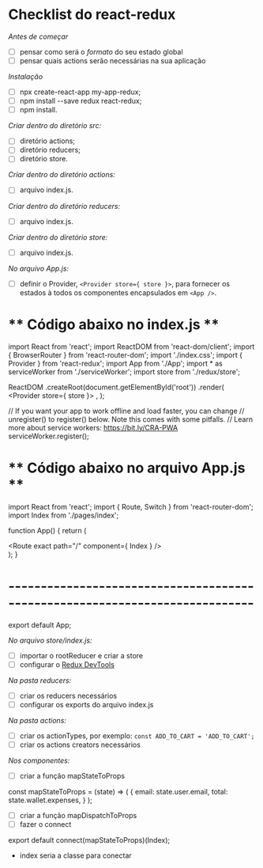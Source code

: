 # Checklist do react-redux

*Antes de começar*
- [ ] pensar como será o *formato* do seu estado global
- [ ] pensar quais actions serão necessárias na sua aplicação

*Instalação*
- [ ] npx create-react-app my-app-redux;
- [ ] npm install --save redux react-redux;
- [ ] npm install.

*Criar dentro do diretório src:*
- [ ] diretório actions;
- [ ] diretório reducers;
- [ ] diretório store.

*Criar dentro do diretório actions:*
- [ ] arquivo index.js.

*Criar dentro do diretório reducers:*
- [ ] arquivo index.js.

*Criar dentro do diretório store:*
- [ ] arquivo index.js.

*No arquivo App.js:*
- [ ] definir o Provider, `<Provider store={ store }>`, para fornecer os
      estados à todos os componentes encapsulados em `<App />`.
# ** Código abaixo no index.js **

import React from 'react';
import ReactDOM from 'react-dom/client';
import { BrowserRouter } from 'react-router-dom';
import './index.css';
import { Provider } from 'react-redux';
import App from './App';
import * as serviceWorker from './serviceWorker';
import store from './redux/store';

ReactDOM
  .createRoot(document.getElementById('root'))
  .render(
    <Provider store={ store }>
      <BrowserRouter>
        <App />
      </BrowserRouter>
    </Provider>,
  );

// If you want your app to work offline and load faster, you can change
// unregister() to register() below. Note this comes with some pitfalls.
// Learn more about service workers: https://bit.ly/CRA-PWA
serviceWorker.register();

# ** Código abaixo no arquivo App.js **

import React from 'react';
import { Route, Switch } from 'react-router-dom';
import Index from './pages/index';

function App() {
  return (
    <div>
      <Switch>
        <Route exact path="/" component={ Index } />
      </Switch>
    </div>
  );
}

# ----------------------------------------------------------------------------

export default App;


*No arquivo store/index.js:*
- [ ] importar o rootReducer e criar a store
- [ ] configurar o [Redux DevTools](https://github.com/reduxjs/redux-devtools)

*Na pasta reducers:*
- [ ] criar os reducers necessários
- [ ] configurar os exports do arquivo index.js

*Na pasta actions:*
- [ ] criar os actionTypes, por exemplo: `const ADD_TO_CART = 'ADD_TO_CART';`
- [ ] criar os actions creators necessários

*Nos componentes:*
- [ ] criar a função mapStateToProps

const mapStateToProps = (state) => (
  { email: state.user.email,
    total: state.wallet.expenses,
  }
);

- [ ] criar a função mapDispatchToProps
- [ ] fazer o connect

export default connect(mapStateToProps)(Index);
 * index seria a classe para conectar